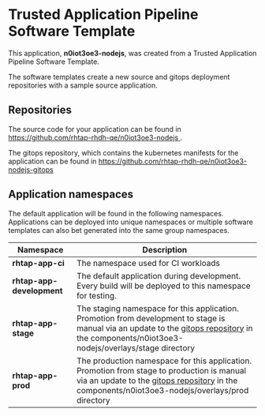 # Trusted Application Pipeline Software Template

This application, **n0iot3oe3-nodejs**, was created from a Trusted Application Pipeline Software Template.

The software templates create a new source and gitops deployment repositories with a sample source application. 

## Repositories

The source code for your application can be found in [https://github.com/rhtap-rhdh-qe/n0iot3oe3-nodejs ](https://github.com/rhtap-rhdh-qe/n0iot3oe3-nodejs ).
 
The gitops repository, which contains the kubernetes manifests for the application can be found in 
[https://github.com/rhtap-rhdh-qe/n0iot3oe3-nodejs-gitops ](https://github.com/rhtap-rhdh-qe/n0iot3oe3-nodejs-gitops ) 

## Application namespaces 

The default application will be found in the following namespaces. Applications can be deployed into unique namespaces or multiple software templates can also bet generated into the same group namespaces.  

|  Namespace   |  Description   |  
| -------- | -------- |
| **rhtap-app-ci** | The namespace used for CI workloads |
| **rhtap-app-development** | The default application during development. Every build will be deployed to this namespace for testing. |
| **rhtap-app-stage** | The staging namespace for this application. Promotion from development to stage is manual via an update to the [gitops repository](https://github.com/rhtap-rhdh-qe/n0iot3oe3-nodejs-gitops ) in the components/n0iot3oe3-nodejs/overlays/stage directory |
| **rhtap-app-prod** | The production namespace for this application. Promotion from stage to production is manual via an update to the [gitops repository](https://github.com/rhtap-rhdh-qe/n0iot3oe3-nodejs-gitops ) in the components/n0iot3oe3-nodejs/overlays/prod directory |